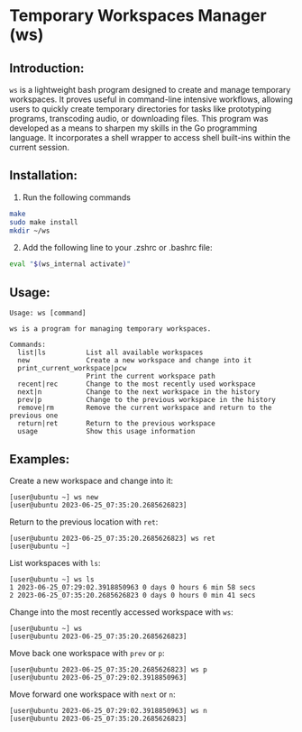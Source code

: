 Temporary Workspaces Manager (ws)
=================================

Introduction:
-------------

`ws` is a lightweight bash program designed to create and manage temporary workspaces. It proves useful in command-line intensive workflows, allowing users to quickly create temporary directories for tasks like prototyping programs, transcoding audio, or downloading files. This program was developed as a means to sharpen my skills in the Go programming language. It incorporates a shell wrapper to access shell built-ins within the current session.

Installation:
-------------

1. Run the following commands
```bash
make
sudo make install
mkdir ~/ws
```

2. Add the following line to your .zshrc or .bashrc file:
```bash
eval "$(ws_internal activate)"
```

Usage:
-----

```text
Usage: ws [command]

ws is a program for managing temporary workspaces.

Commands:
  list|ls          List all available workspaces
  new              Create a new workspace and change into it
  print_current_workspace|pcw
                   Print the current workspace path
  recent|rec       Change to the most recently used workspace
  next|n           Change to the next workspace in the history
  prev|p           Change to the previous workspace in the history
  remove|rm        Remove the current workspace and return to the previous one
  return|ret       Return to the previous workspace
  usage            Show this usage information
```

Examples:
---------

Create a new workspace and change into it:

```text
[user@ubuntu ~] ws new
[user@ubuntu 2023-06-25_07:35:20.2685626823]
```
Return to the previous location with `ret`:

```text
[user@ubuntu 2023-06-25_07:35:20.2685626823] ws ret
[user@ubuntu ~]
```

List workspaces with `ls`:

```text
[user@ubuntu ~] ws ls
1 2023-06-25_07:29:02.3918850963 0 days 0 hours 6 min 58 secs
2 2023-06-25_07:35:20.2685626823 0 days 0 hours 0 min 41 secs
```

Change into the most recently accessed workspace with `ws`:

```text
[user@ubuntu ~] ws
[user@ubuntu 2023-06-25_07:35:20.2685626823]
```

Move back one workspace with `prev` or `p`:

```text
[user@ubuntu 2023-06-25_07:35:20.2685626823] ws p
[user@ubuntu 2023-06-25_07:29:02.3918850963]
```

Move forward one workspace with `next` or `n`:

```text
[user@ubuntu 2023-06-25_07:29:02.3918850963] ws n
[user@ubuntu 2023-06-25_07:35:20.2685626823]
```
